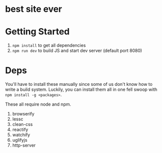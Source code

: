 best site ever
==============

# Getting Started

1. `npm install` to get all dependencies
2. `npm run dev` to build JS and start dev server (default port 8080)

# Deps

You'll have to install these manually since some of us don't know how to write a build system. Luckily, you can install them all in one fell swoop with `npm install -g <packages>`.

These all require node and npm.

1. browserify
2. lessc
3. clean-css
4. reactify
5. watchify
6. uglifyjs
7. http-server
